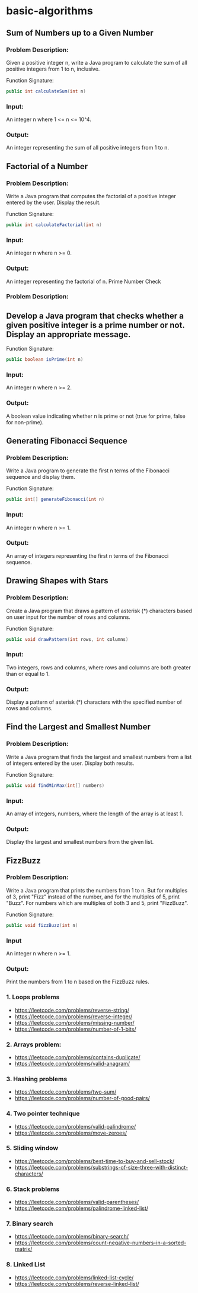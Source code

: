 # basic-algorithms

## Sum of Numbers up to a Given Number

### Problem Description:

Given a positive integer n, write a Java program to calculate the sum of all positive integers from 1 to n, inclusive.

Function Signature:

```java
public int calculateSum(int n)
```
### Input:

An integer n where 1 <= n <= 10^4.

### Output:

An integer representing the sum of all positive integers from 1 to n.

## Factorial of a Number

### Problem Description:

Write a Java program that computes the factorial of a positive integer entered by the user. Display the result.

Function Signature:

```java
public int calculateFactorial(int n)
```
### Input:

An integer n where n >= 0.

### Output:

An integer representing the factorial of n.
Prime Number Check

### Problem Description:


## Develop a Java program that checks whether a given positive integer is a prime number or not. Display an appropriate message.

Function Signature:

```java
public boolean isPrime(int n)
```
### Input:

An integer n where n >= 2.

### Output:

A boolean value indicating whether n is prime or not (true for prime, false for non-prime).

## Generating Fibonacci Sequence

### Problem Description:

Write a Java program to generate the first n terms of the Fibonacci sequence and display them.

Function Signature:

```java
public int[] generateFibonacci(int n)
```
### Input:

An integer n where n >= 1.

### Output:

An array of integers representing the first n terms of the Fibonacci sequence.

## Drawing Shapes with Stars

### Problem Description:

Create a Java program that draws a pattern of asterisk (*) characters based on user input for the number of rows and columns.

Function Signature:

```java
public void drawPattern(int rows, int columns)
```
### Input:

Two integers, rows and columns, where rows and columns are both greater than or equal to 1.

### Output:

Display a pattern of asterisk (*) characters with the specified number of rows and columns.

## Find the Largest and Smallest Number

### Problem Description:

Write a Java program that finds the largest and smallest numbers from a list of integers entered by the user. Display both results.

Function Signature:

```java
public void findMinMax(int[] numbers)
```
### Input:

An array of integers, numbers, where the length of the array is at least 1.

### Output:

Display the largest and smallest numbers from the given list.

## FizzBuzz

### Problem Description:

Write a Java program that prints the numbers from 1 to n. But for multiples of 3, print "Fizz" instead of the number, and for the multiples of 5, print "Buzz". For numbers which are multiples of both 3 and 5, print "FizzBuzz".

Function Signature:

```java
public void fizzBuzz(int n)
```

### Input
An integer n where n >= 1.

### Output:
Print the numbers from 1 to n based on the FizzBuzz rules.

### 1. Loops problems
- https://leetcode.com/problems/reverse-string/
- https://leetcode.com/problems/reverse-integer/
- https://leetcode.com/problems/missing-number/
- https://leetcode.com/problems/number-of-1-bits/

### 2. Arrays problem: 
- https://leetcode.com/problems/contains-duplicate/
- https://leetcode.com/problems/valid-anagram/

### 3. Hashing problems
- https://leetcode.com/problems/two-sum/
- https://leetcode.com/problems/number-of-good-pairs/

### 4. Two pointer technique
- https://leetcode.com/problems/valid-palindrome/
- https://leetcode.com/problems/move-zeroes/

### 5. Sliding window
- https://leetcode.com/problems/best-time-to-buy-and-sell-stock/
- https://leetcode.com/problems/substrings-of-size-three-with-distinct-characters/

### 6. Stack problems
- https://leetcode.com/problems/valid-parentheses/
- https://leetcode.com/problems/palindrome-linked-list/

### 7. Binary search
- https://leetcode.com/problems/binary-search/
- https://leetcode.com/problems/count-negative-numbers-in-a-sorted-matrix/

### 8. Linked List
- https://leetcode.com/problems/linked-list-cycle/
- https://leetcode.com/problems/reverse-linked-list/
